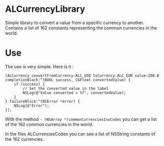 ALCurrencyLibrary
=================

Simple library to convert a value from a specific currency to another. Contains a list of 162 constants representing the common currencies in the world.

Use
=================

The use is very simple. Here is it :

    [ALCurrency convertFromCurrency:ALC_USD toCurrency:ALC_EUR value:100.0 completionBlock:^(BOOL success, CGFloat convertedValue) {
        if (success) {
            // Set the converted value in the label
            NSLog(@"Value converted = %f", convertedValue);
        }
    } failureBlock:^(NSError *error) {
        NSLog(@"Error");
    }];
    
With the method ``` - (NSArray *)commonCurrenciesIsoCodes ``` you can get a list of the 162 common currencies in the world.

In the files ALCurrenciesCodes you can see a list of NSString constants of the 162 currencies.
